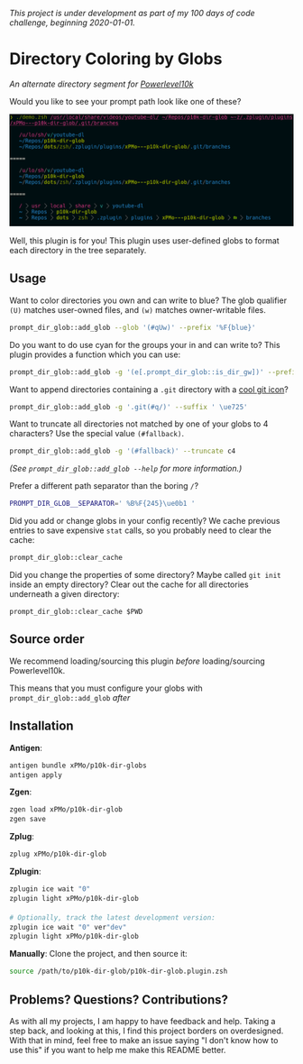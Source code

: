 *This project is under development as part of my 100 days of code challenge, beginning 2020-01-01.*

# Directory Coloring by Globs

*An alternate directory segment for [Powerlevel10k](https://github.com/romkatv/powerlevel10k)*

Would you like to see your prompt path look like one of these?

![Fancy demo](https://raw.githubusercontent.com/xPMo/p10k-dir-glob/img/demo.png)

Well, this plugin is for you!
This plugin uses user-defined globs to format each directory in the tree separately.


## Usage

Want to color directories you own and can write to blue?
The glob qualifier `(U)` matches user-owned files, and `(w)` matches owner-writable files.

```zsh
prompt_dir_glob::add_glob --glob '(#qUw)' --prefix '%F{blue}'
```

Do you want to do use cyan for the groups your in and can write to?
This plugin provides a function which you can use:

```zsh
prompt_dir_glob::add_glob -g '(e[.prompt_dir_glob::is_dir_gw])' --prefix '%F{cyan}'
```

Want to append directories containing a `.git` directory with a [cool git icon](https://www.nerdfonts.com)?

```zsh
prompt_dir_glob::add_glob -g '.git(#q/)' --suffix ' \ue725'
```

Want to truncate all directories not matched by one of your globs to 4 characters?
Use the special value `(#fallback)`.

```zsh
prompt_dir_glob::add_glob -g '(#fallback)' --truncate c4
```

_(See `prompt_dir_glob::add_glob --help` for more information.)_


Prefer a different path separator than the boring `/`?

```zsh
PROMPT_DIR_GLOB__SEPARATOR=' %B%F{245}\ue0b1 '
```

Did you add or change globs in your config recently?
We cache previous entries to save expensive `stat` calls,
so you probably need to clear the cache:

```zsh
prompt_dir_glob::clear_cache
```

Did you change the properties of some directory?
Maybe called `git init` inside an empty directory?
Clear out the cache for all directories underneath a given directory:

```
prompt_dir_glob::clear_cache $PWD
```



## Source order

We recommend loading/sourcing this plugin
_before_ loading/sourcing Powerlevel10k.

This means that you must configure your globs
with `prompt_dir_glob::add_glob` _after_ 


## Installation

**Antigen**:
```zsh
antigen bundle xPMo/p10k-dir-globs
antigen apply
```

**Zgen**:
```zsh
zgen load xPMo/p10k-dir-glob
zgen save
```


**Zplug**:
```zsh
zplug xPMo/p10k-dir-glob
```

**Zplugin**:
```zsh
zplugin ice wait "0"
zplugin light xPMo/p10k-dir-glob

# Optionally, track the latest development version:
zplugin ice wait "0" ver"dev"
zplugin light xPMo/p10k-dir-glob
```

**Manually**: Clone the project, and then source it:
```zsh
source /path/to/p10k-dir-glob/p10k-dir-glob.plugin.zsh
```


## Problems? Questions? Contributions?

As with all my projects, I am happy to have feedback and help.
Taking a step back, and looking at this,
I find this project borders on overdesigned.
With that in mind, feel free to make an issue saying "I don't know how to use this"
if you want to help me make this README better.
